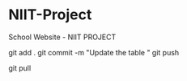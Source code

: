 # NIIT-Project
School Website - NIIT PROJECT


git add .
git commit -m "Update the table     "
git push





git pull
